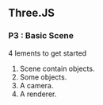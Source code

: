 ## Three.JS

### P3 : Basic Scene

4 lements to get started

1. Scene contain objects.
2. Some objects.
3. A camera.
4. A renderer.

